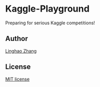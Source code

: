 # Kaggle-Playground
Preparing for serious Kaggle competitions!

## Author
[Linghao Zhang](https://github.com/dnc1994)

## License
[MIT license](https://github.com/dnc1994/Kaggle-Playground/blob/master/LICENSE)